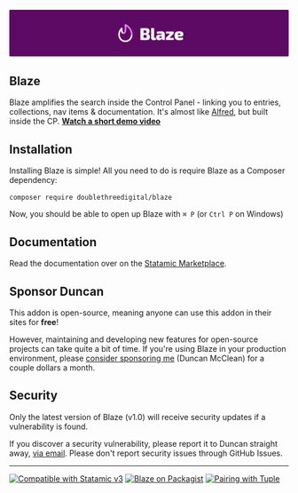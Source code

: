 <!-- statamic:hide -->

![Banner](./banner.png)

## Blaze

<!-- /statamic:hide -->

Blaze amplifies the search inside the Control Panel - linking you to entries, collections, nav items & documentation. It's almost like [Alfred](https://www.alfredapp.com/), but built inside the CP. <!-- statamic:hide --> [**Watch a short demo video**](https://www.loom.com/share/921195d9d2074811af4ba1179623008b) <!-- /statamic:hide -->

## Installation

Installing Blaze is simple! All you need to do is require Blaze as a Composer dependency:

```
composer require doublethreedigital/blaze
```

Now, you should be able to open up Blaze with `⌘ P` (or `Ctrl P` on Windows) 

## Documentation

Read the documentation over on the [Statamic Marketplace](https://statamic.com/addons/double-three-digital/blaze/docs).

## Sponsor Duncan

This addon is open-source, meaning anyone can use this addon in their sites for **free**! 

However, maintaining and developing new features for open-source projects can take quite a bit of time. If you're using Blaze in your production environment, please [consider sponsoring me](https://github.com/sponsors/duncanmcclean) (Duncan McClean) for a couple dollars a month.


## Security

Only the latest version of Blaze (v1.0) will receive security updates if a vulnerability is found. 

If you discover a security vulnerability, please report it to Duncan straight away, [via email](mailto:security@doublethree.digital). Please don't report security issues through GitHub Issues.

<!-- statamic:hide -->

---

<p>
<a href="https://statamic.com"><img src="https://img.shields.io/badge/Statamic-3.0+-FF269E?style=for-the-badge" alt="Compatible with Statamic v3"></a>
<a href="https://packagist.org/packages/doublethreedigital/blaze/stats"><img src="https://img.shields.io/packagist/v/doublethreedigital/blaze?style=for-the-badge" alt="Blaze on Packagist"></a>
<a href="https://tuple.app"><img src="https://img.shields.io/badge/Pairing%20with-Tuple-5A67D8?style=for-the-badge" alt="Pairing with Tuple"></a>
</p>

<!-- /statamic:hide -->
